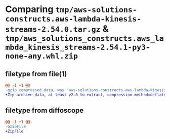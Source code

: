 # Comparing `tmp/aws-solutions-constructs.aws-lambda-kinesis-streams-2.54.0.tar.gz` & `tmp/aws_solutions_constructs.aws_lambda_kinesis_streams-2.54.1-py3-none-any.whl.zip`

## filetype from file(1)

```diff
@@ -1 +1 @@
-gzip compressed data, was "aws-solutions-constructs.aws-lambda-kinesis-streams-2.54.0.tar", last modified: Thu Feb 29 18:23:23 2024, max compression
+Zip archive data, at least v2.0 to extract, compression method=deflate
```

## filetype from diffoscope

```diff
@@ -1 +1 @@
-GzipFile
+ZipFile
```

